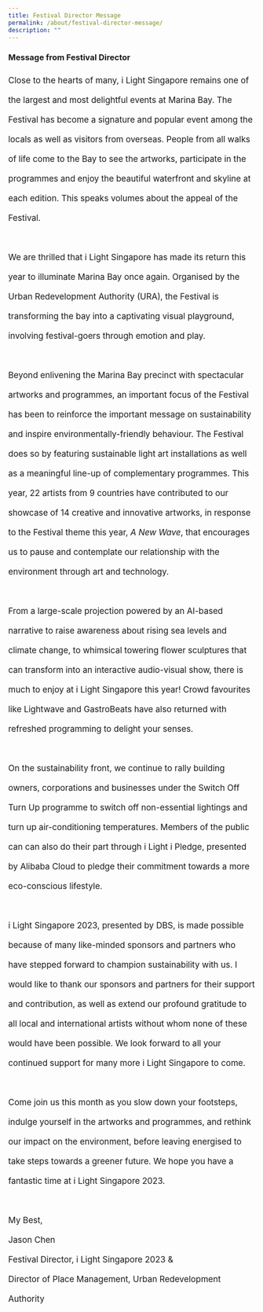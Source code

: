 ```yaml
---
title: Festival Director Message
permalink: /about/festival-director-message/
description: ""
---
```

### Message from Festival Director
<p style="font-size:17px; line-height:40px">
Close to the hearts of many, i Light Singapore remains one of the largest and most delightful events at Marina Bay. The Festival has become a signature and popular event among the locals as well as visitors from overseas. People from all walks of life come to the Bay to see the artworks, participate in the programmes and enjoy the beautiful waterfront and skyline at each edition. This speaks volumes about the appeal of the Festival.
<br><br>
We are thrilled that i Light Singapore has made its return this year to illuminate Marina Bay once again. Organised by the Urban Redevelopment Authority (URA), the Festival is transforming the bay into a captivating visual playground, involving festival-goers through emotion and play.
<br><br>
Beyond enlivening the Marina Bay precinct with spectacular artworks and programmes, an important focus of the Festival has been to reinforce the important message on sustainability and inspire environmentally-friendly behaviour. The Festival does so by featuring sustainable light art installations as well as a meaningful line-up of complementary programmes. This year, 22 artists from 9 countries have contributed to our showcase of 14 creative and innovative artworks, in response to the Festival theme this year, <i>A New Wave</i>, that encourages us to pause and contemplate our relationship with the environment through art and technology. 
<br><br>
From a large-scale projection powered by an AI-based narrative to raise awareness about rising sea levels and climate change, to whimsical towering flower sculptures that can transform into an interactive audio-visual show, there is much to enjoy at i Light Singapore this year! Crowd favourites like Lightwave and GastroBeats have also returned with refreshed programming to delight your senses.
<br><br>
On the sustainability front, we continue to rally building owners, corporations and businesses under the Switch Off Turn Up programme to switch off non-essential lightings and turn up air-conditioning temperatures. Members of the public can can also do their part through i Light i Pledge, presented by Alibaba Cloud to pledge their commitment towards a more eco-conscious lifestyle. 
<br><br>
i Light Singapore 2023, presented by DBS, is made possible because of many like-minded sponsors and partners who have stepped forward to champion sustainability with us. I would like to thank our sponsors and partners for their support and contribution, as well as extend our profound gratitude to all local and international artists without whom none of these would have been possible. We look forward to all your continued support for many more i Light Singapore to come.
<br><br>
Come join us this month as you slow down your footsteps, indulge yourself in the artworks and programmes, and rethink our impact on the environment, before leaving energised to take steps towards a greener future. We hope you have a fantastic time at i Light Singapore 2023.
<br><br>
My Best,<br>
Jason Chen<br>
Festival Director, i Light Singapore 2023 &amp; <br>
Director of Place Management, Urban Redevelopment Authority</p>